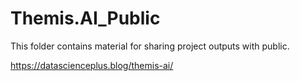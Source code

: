 # Themis.AI_Public
This folder contains material for sharing project outputs with public.

https://datascienceplus.blog/themis-ai/
